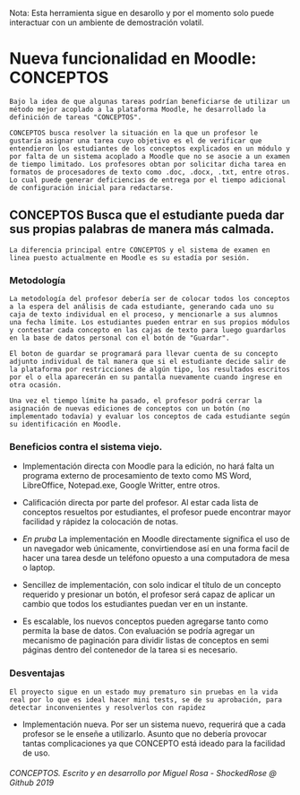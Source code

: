 Nota: Esta herramienta sigue en desarollo y por el momento solo puede interactuar con un ambiente de demostración volatil.

# Nueva funcionalidad en Moodle: CONCEPTOS

    Bajo la idea de que algunas tareas podrían beneficiarse de utilizar un método mejor acoplado a la plataforma Moodle, he desarrollado la definición de tareas "CONCEPTOS".

    CONCEPTOS busca resolver la situación en la que un profesor le gustaría asignar una tarea cuyo objetivo es el de verificar que entendieron los estudiantes de los conceptos explicados en un módulo y por falta de un sistema acoplado a Moodle que no se asocie a un examen de tiempo limitado. Los profesores obtan por solicitar dicha tarea en formatos de procesadores de texto como .doc, .docx, .txt, entre otros. Lo cual puede generar deficiencias de entrega por el tiempo adicional de configuración inicial para redactarse.

## CONCEPTOS Busca que el estudiante pueda dar sus propias palabras de manera más calmada.

    La diferencia principal entre CONCEPTOS y el sistema de examen en linea puesto actualmente en Moodle es su estadía por sesión.

### Metodología

    La metodología del profesor debería ser de colocar todos los conceptos a la espera del análisis de cada estudiante, generando cada uno su caja de texto individual en el proceso, y mencionarle a sus alumnos una fecha límite. Los estudiantes pueden entrar en sus propios módulos y contestar cada concepto en las cajas de texto para luego guardarlos en la base de datos personal con el botón de "Guardar".

    El boton de guardar se programará para llevar cuenta de su concepto adjunto individual de tal manera que si el estudiante decide salir de la plataforma por restricciones de algún tipo, los resultados escritos por el o ella aparecerán en su pantalla nuevamente cuando ingrese en otra ocasión.

    Una vez el tiempo límite ha pasado, el profesor podrá cerrar la asignación de nuevas ediciones de conceptos con un botón (no implementado todavía) y evaluar los conceptos de cada estudiante según su identificación en Moodle.

### Beneficios contra el sistema viejo.

-   Implementación directa con Moodle para la edición, no hará falta un programa externo de procesamiento de texto como MS Word, LibreOffice, Notepad.exe, Google Writter, entre otros.

-   Calificación directa por parte del profesor. Al estar cada lista de conceptos resueltos por estudiantes, el profesor puede encontrar mayor facilidad y rápidez la colocación de notas.

-   *En pruba* La implementación en Moodle directamente significa el uso de un navegador web únicamente, convirtiendose así en una forma facil de hacer una tarea desde un teléfono opuesto a una computadora de mesa o laptop.

-   Sencillez de implementación, con solo indicar el título de un concepto requerido y presionar un botón, el profesor será capaz de aplicar un cambio que todos los estudiantes puedan ver en un instante.

-   Es escalable, los nuevos conceptos pueden agregarse tanto como permita la base de datos. Con evaluación se podría agregar un mecanismo de paginación para dividir listas de conceptos en semi páginas dentro del contenedor de la tarea si es necesario.


### Desventajas

    El proyecto sigue en un estado muy prematuro sin pruebas en la vida real por lo que es ideal hacer mini tests, se de su aprobación, para detectar inconvenientes y resolverlos con rapidez 

-   Implementación nueva. Por ser un sistema nuevo, requerirá que a cada profesor se le enseñe a utilizarlo. Asunto que no debería provocar tantas complicaciones ya que CONCEPTO está ideado para la facilidad de uso.


###### CONCEPTOS.  Escrito y en desarrollo por Miguel Rosa - ShockedRose @ Github 2019


